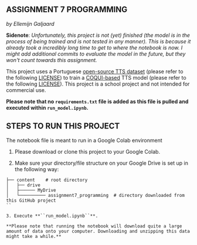 ASSIGNMENT 7 PROGRAMMING
----------------------------
*by Ellemijn Galjaard*

**Sidenote**: *Unfortunately, this project is not (yet) finished (the model is in the process of being trained and is not tested in any manner). This is because it already took a incredibly long time to get to where the notebook is now. I might add additional commits to evaluate the model in the future, but they won't count towards this assignment.*

This project uses a Portuguese [open-source TTS dataset](https://github.com/Edresson/TTS-Portuguese-Corpus) (please refer to the following [LICENSE](https://github.com/Edresson/TTS-Portuguese-Corpus/blob/master/LICENSE)) to train a [COQUI-based](https://github.com/coqui-ai/TTS) TTS model (please refer to the following [LICENSE](https://github.com/coqui-ai/TTS/blob/dev/LICENSE.txt)). This project is a school project and not intended for commercial use.

**Please note that no ``requirements.txt`` file is added as this file is pulled and executed within ``run_model.ipynb``.**

STEPS TO RUN THIS PROJECT
-----------------------------

The notebook file is meant to run in a Google Colab environment

1. Please download or clone this project to your Google Colab.

2. Make sure your directory/file structure on your Google Drive is set up in the following way:
```
├── content    # root directory                     
│   ├── drive
│   ├────── MyDrive
│   └────────── assignment7_programming  # directory downloaded from this GitHub project
``

3. Execute **``run_model.ipynb``**.

**Please note that running the notebook will download quite a large amount of data onto your computer. Downloading and unzipping this data might take a while.**

